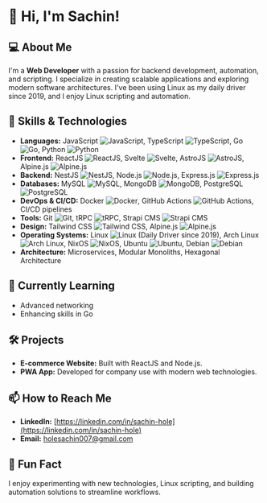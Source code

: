 # 👋 Hi, I'm Sachin!

## 💻 About Me

I'm a **Web Developer** with a passion for backend development, automation, and scripting. I specialize in creating scalable applications and exploring modern software architectures. I've been using Linux as my daily driver since 2019, and I enjoy Linux scripting and automation.

## 🚀 Skills & Technologies

- **Languages:** JavaScript ![JavaScript](https://img.shields.io/badge/-JavaScript-F7DF1E?style=flat-square&logo=javascript&logoColor=black), TypeScript ![TypeScript](https://img.shields.io/badge/-TypeScript-3178C6?style=flat-square&logo=typescript&logoColor=white), Go ![Go](https://img.shields.io/badge/-Go-00ADD8?style=flat-square&logo=go&logoColor=white), Python ![Python](https://img.shields.io/badge/-Python-3776AB?style=flat-square&logo=python&logoColor=white)
- **Frontend:** ReactJS ![ReactJS](https://img.shields.io/badge/-React-61DAFB?style=flat-square&logo=react&logoColor=white), Svelte ![Svelte](https://img.shields.io/badge/-Svelte-FF3E00?style=flat-square&logo=svelte&logoColor=white), AstroJS ![AstroJS](https://img.shields.io/badge/-Astro-FF5A5F?style=flat-square&logo=astro&logoColor=white), Alpine.js ![Alpine.js](https://img.shields.io/badge/-Alpine.js-3799F0?style=flat-square&logo=alpine&logoColor=white)
- **Backend:** NestJS ![NestJS](https://img.shields.io/badge/-NestJS-E0234E?style=flat-square&logo=nestjs&logoColor=white), Node.js ![Node.js](https://img.shields.io/badge/-Node.js-339933?style=flat-square&logo=node.js&logoColor=white), Express.js ![Express.js](https://img.shields.io/badge/-Express.js-000000?style=flat-square&logo=express&logoColor=white)
- **Databases:** MySQL ![MySQL](https://img.shields.io/badge/-MySQL-00758F?style=flat-square&logo=mysql&logoColor=white), MongoDB ![MongoDB](https://img.shields.io/badge/-MongoDB-47A248?style=flat-square&logo=mongodb&logoColor=white), PostgreSQL ![PostgreSQL](https://img.shields.io/badge/-PostgreSQL-4169E1?style=flat-square&logo=postgresql&logoColor=white)
- **DevOps & CI/CD:** Docker ![Docker](https://img.shields.io/badge/-Docker-2496ED?style=flat-square&logo=docker&logoColor=white), GitHub Actions ![GitHub Actions](https://img.shields.io/badge/-GitHub_Actions-2088FF?style=flat-square&logo=github-actions&logoColor=white), CI/CD pipelines
- **Tools:** Git ![Git](https://img.shields.io/badge/-Git-F05032?style=flat-square&logo=git&logoColor=white), tRPC ![tRPC](https://img.shields.io/badge/-tRPC-FF4B5C?style=flat-square&logo=tRPC&logoColor=white), Strapi CMS ![Strapi CMS](https://img.shields.io/badge/-Strapi-2F3B4E?style=flat-square&logo=strapi&logoColor=white)
- **Design:** Tailwind CSS ![Tailwind CSS](https://img.shields.io/badge/-Tailwind_CSS-38B2AC?style=flat-square&logo=tailwindcss&logoColor=white), Alpine.js ![Alpine.js](https://img.shields.io/badge/-Alpine.js-3799F0?style=flat-square&logo=alpine&logoColor=white)
- **Operating Systems:** Linux ![Linux](https://img.shields.io/badge/-Linux-FCC624?style=flat-square&logo=linux&logoColor=black) (Daily Driver since 2019), Arch Linux ![Arch Linux](https://img.shields.io/badge/-Arch_Linux-1793D1?style=flat-square&logo=arch-linux&logoColor=white), NixOS ![NixOS](https://img.shields.io/badge/-NixOS-7E7F9A?style=flat-square&logo=nixos&logoColor=white), Ubuntu ![Ubuntu](https://img.shields.io/badge/-Ubuntu-E95420?style=flat-square&logo=ubuntu&logoColor=white), Debian ![Debian](https://img.shields.io/badge/-Debian-A81D2A?style=flat-square&logo=debian&logoColor=white)
- **Architecture:** Microservices, Modular Monoliths, Hexagonal Architecture

## 🌱 Currently Learning

- Advanced networking
- Enhancing skills in Go

## 🛠️ Projects

- **E-commerce Website:** Built with ReactJS and Node.js.
- **PWA App:** Developed for company use with modern web technologies.

## 📫 How to Reach Me

- **LinkedIn:** [https://linkedin.com/in/sachin-hole](https://linkedin.com/in/sachin-hole)
- **Email:** holesachin007@gmail.com

## 🌟 Fun Fact

I enjoy experimenting with new technologies, Linux scripting, and building automation solutions to streamline workflows.

